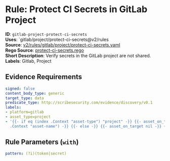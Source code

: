 # Rule: Protect CI Secrets in GitLab Project

**ID**: `gitlab-project-protect-ci-secrets`  
**Uses**: `gitlab/project/protect-ci-secrets@v2/rules  
**Source**: [v2/rules/gitlab/project/protect-ci-secrets.yaml](https://github.com/scribe-public/sample-policies/v2/rules/gitlab/project/protect-ci-secrets.yaml)  
**Rego Source**: [protect-ci-secrets.rego](https://github.com/scribe-public/sample-policies/v2/rules/gitlab/project/protect-ci-secrets.rego)  
**Short Description**: Verify secrets in the GitLab project are not shared.  
**Labels**: Gitlab, Project

## Evidence Requirements

```yaml
signed: false
content_body_type: generic
target_type: data
predicate_type: http://scribesecurity.com/evidence/discovery/v0.1
labels:
- platform=gitlab
- asset_type=project
- '{{- if eq (index .Context "asset-type") "project" -}} {{- asset_on_target (index
  .Context "asset-name") -}} {{- else -}} {{- asset_on_target nil -}} {{- end -}}'
```
## Rule Parameters (`with`)

```yaml
pattern: (?i)(token|secret)
```
